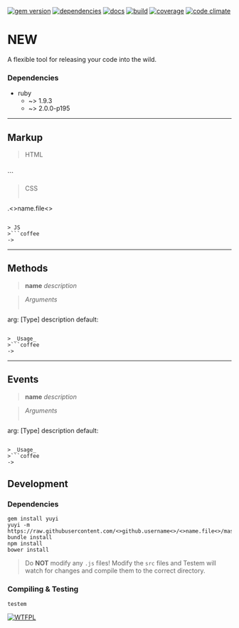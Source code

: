 [![gem version](https://badge.fury.io/rb/new.svg)](https://rubygems.org/gems/new)
[![dependencies](https://gemnasium.com/brewster1134/new.svg)](https://gemnasium.com/brewster1134/new)
[![docs](http://inch-ci.org/github/brewster1134/new.svg?branch=master)](http://inch-ci.org/github/brewster1134/new)
[![build](https://travis-ci.org/brewster1134/new.svg?branch=master)](https://travis-ci.org/brewster1134/new)
[![coverage](https://coveralls.io/repos/brewster1134/new/badge.svg?branch=master)](https://coveralls.io/r/brewster1134/new?branch=master)
[![code climate](https://codeclimate.com/github/brewster1134/new/badges/gpa.svg)](https://codeclimate.com/github/brewster1134/new)

# NEW
A flexible tool for releasing your code into the wild.

### Dependencies
* ruby
  * ~> 1.9.3
  * ~> 2.0.0-p195

---
## Markup
> HTML

>```html
<div>
</div>
```

> CSS
>```sass
.<>name.file<>
```

> JS
>```coffee
->
```

---
## Methods
> **name** _description_

> _Arguments_
>```yaml
arg: [Type] description
  default:
```

> _Usage_
>```coffee
->
```

---
## Events
> **name** _description_

> _Arguments_
>```yaml
arg: [Type] description
  default:
```

> _Usage_
>```coffee
->
```

## Development
### Dependencies

```shell
gem install yuyi
yuyi -m https://raw.githubusercontent.com/<>github.username<>/<>name.file<>/master/Yuyifile
bundle install
npm install
bower install
```

>Do **NOT** modify any `.js` files!  Modify the `src` files and Testem will watch for changes and compile them to the correct directory.

### Compiling & Testing
```shell
testem
```

[![WTFPL](http://www.wtfpl.net/wp-content/uploads/2012/12/wtfpl-badge-4.png)](http://www.wtfpl.net)
